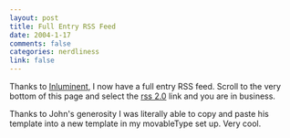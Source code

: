 ```yaml
--- 
layout: post
title: Full Entry RSS Feed
date: 2004-1-17
comments: false
categories: nerdliness
link: false
---
```

Thanks to <a href="http://www.inluminent.com/weblog/" title="inluminent">Inluminent</a>, I now have a full entry RSS feed. Scroll to the very bottom of this page and select the <a href="http://zanshin.net/feed.xml" title="full entry feed xml">rss 2.0</a> link and you are in business.

Thanks to John's generosity I was literally able to copy and paste his template into a new template in my movableType set up. Very cool.
